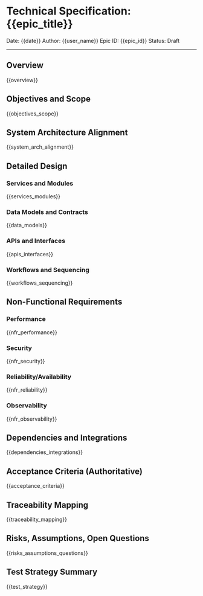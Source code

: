 # Technical Specification: {{epic_title}}

Date: {{date}} Author: {{user_name}} Epic ID: {{epic_id}} Status: Draft

---

## Overview

{{overview}}

## Objectives and Scope

{{objectives_scope}}

## System Architecture Alignment

{{system_arch_alignment}}

## Detailed Design

### Services and Modules

{{services_modules}}

### Data Models and Contracts

{{data_models}}

### APIs and Interfaces

{{apis_interfaces}}

### Workflows and Sequencing

{{workflows_sequencing}}

## Non-Functional Requirements

### Performance

{{nfr_performance}}

### Security

{{nfr_security}}

### Reliability/Availability

{{nfr_reliability}}

### Observability

{{nfr_observability}}

## Dependencies and Integrations

{{dependencies_integrations}}

## Acceptance Criteria (Authoritative)

{{acceptance_criteria}}

## Traceability Mapping

{{traceability_mapping}}

## Risks, Assumptions, Open Questions

{{risks_assumptions_questions}}

## Test Strategy Summary

{{test_strategy}}
